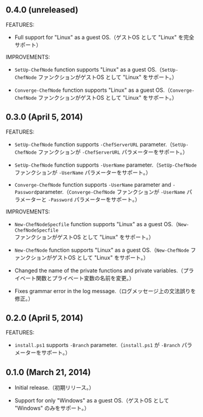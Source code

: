 ## 0.4.0 (unreleased)

FEATURES:

  - Full support for "Linux" as a guest OS.（ゲストOS として "Linux" を完全サポート）

IMPROVEMENTS:

  - `SetUp-ChefNode` function supports "Linux" as a guest OS.（`SetUp-ChefNode` ファンクションがゲストOS として "Linux" をサポート。）

  - `Converge-ChefNode` function supports "Linux" as a guest OS.（`Converge-ChefNode` ファンクションがゲストOS として "Linux" をサポート。）

## 0.3.0 (April 5, 2014)

FEATURES:

  - `SetUp-ChefNode` function supports `-ChefServerURL` parameter.（`SetUp-ChefNode` ファンクションが `-ChefServerURL` パラメーターをサポート。）

  - `SetUp-ChefNode` function supports `-UserName` parameter.（`SetUp-ChefNode` ファンクションが `-UserName` パラメーターをサポート。）

  - `Converge-ChefNode` function supports `-UserName` parameter and `-Password`parameter.（`Converge-ChefNode` ファンクションが `-UserName` パラメーターと `-Password` パラメーターをサポート。）

IMPROVEMENTS:

  - `New-ChefNodeSpecfile` function supports "Linux" as a guest OS.（`New-ChefNodeSpecfile` ファンクションがゲストOS として "Linux" をサポート。）

  - `New-ChefNode` function supports "Linux" as a guest OS.（`New-ChefNode` ファンクションがゲストOS として "Linux" をサポート。）

  - Changed the name of the private functions and private variables.（プライベート関数とプライベート変数の名前を変更。）

  - Fixes grammar error in the log message.（ログメッセージ上の文法誤りを修正。）

## 0.2.0 (April 5, 2014)

FEATURES:

  - `install.ps1` supports `-Branch` parameter.（`install.ps1` が `-Branch` パラメーターをサポート。）

## 0.1.0 (March 21, 2014)

  - Initial release.（初期リリース。）

  - Support for only "Windows" as a guest OS.（ゲストOS として "Windows" のみをサポート。）